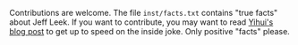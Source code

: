 Contributions are welcome. The file `inst/facts.txt` contains "true facts" about Jeff Leek. If you want to contribute, you may want to read [Yihui's blog post](https://yihui.name/en/2017/04/jeff-leek-facts/) to get up to speed on the inside joke. Only positive "facts" please.
